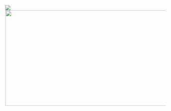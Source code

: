 <a href="https://github.com/devxb/gitanimals">
  <img src="<a href="https://www.gitanimals.org/en_US?utm_medium=image&utm_source=nunnong&utm_content=farm">
<img
  src="https://render.gitanimals.org/farms/nunnong"
  width="600"
  height="300"
/>
